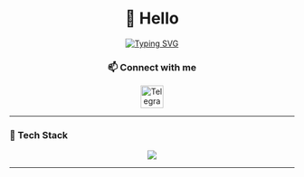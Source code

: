 <h1 align="center">👋 Hello</h1>

<p align="center">
  <a href="https://git.io/typing-svg">
    <img src="https://readme-typing-svg.demolab.com?font=Fira+Code&weight=500&size=25&pause=1000&color=2789C8&vCenter=true&width=435&lines=Evgeniy+Khlebnev;Python+Backend+Developer" alt="Typing SVG" />
  </a>
</p>

<h3 align="center">📫 Connect with me</h3>
<p align="center">
  <a href="https://t.me/Evgenkhl01" target="_blank" rel="noreferrer">
    <img src="https://www.vectorlogo.zone/logos/telegram/telegram-icon.svg" alt="Telegram" width="40" height="40"/>
  </a>
</p>

---

### 🧠 Tech Stack

<p align="center">
  <img src="https://skillicons.dev/icons?i=python,django,fastapi,flask,postgres,redis,celery,rabbitmq,sqlalchemy,docker,nginx,linux,git,github,gitlab&theme=light" />
</p>

---
